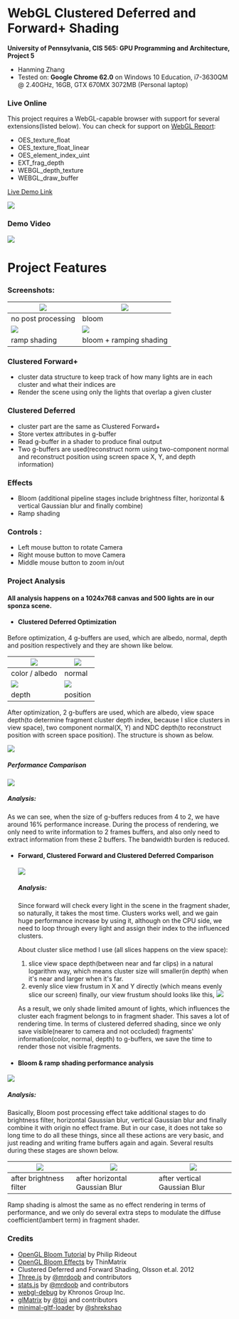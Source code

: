 WebGL Clustered Deferred and Forward+ Shading
======================

**University of Pennsylvania, CIS 565: GPU Programming and Architecture, Project 5**

* Hanming Zhang
* Tested on: **Google Chrome 62.0** on
  Windows 10 Education, i7-3630QM @ 2.40GHz, 16GB, GTX 670MX 3072MB (Personal laptop)

### Live Online

This project requires a WebGL-capable browser with support for several extensions(listed below). You can check for support on [WebGL Report](http://webglreport.com/):
- OES_texture_float
- OES_texture_float_linear
- OES_element_index_uint
- EXT_frag_depth
- WEBGL_depth_texture
- WEBGL_draw_buffer

[Live Demo Link](https://HanmingZhang.github.io/Project5-WebGL-Clustered-Deferred-Forward-Plus/)

[![](img/screenshot.jpg)](https://HanmingZhang.github.io/Project5-WebGL-Clustered-Deferred-Forward-Plus/)

### Demo Video

[![](img/videoCover.jpg)](https://www.youtube.com/watch?v=JL3-XckKPKk)


Project Features
================

### Screenshots:
![](img/screenshot.jpg) |  ![](img/screenshot_bloom.jpg)
------------ | -------------
no post processing | bloom
![](img/screenshot_rampShading.jpg) |  ![](img/screenshot_bloom+rampShading.jpg)
ramp shading | bloom + ramping shading


### Clustered Forward+
  - cluster data structure to keep track of how many lights are in each cluster and what their indices are
  - Render the scene using only the lights that overlap a given cluster

### Clustered Deferred
  - cluster part are the same as Clustered Forward+
  - Store vertex attributes in g-buffer
  - Read g-buffer in a shader to produce final output
  - Two g-buffers are used(reconstruct norm using two-component normal and reconstruct position using screen space X, Y, and depth information)

### Effects
- Bloom (additional pipeline stages include brightness filter, horizontal & vertical Gaussian blur and finally combine)
- Ramp shading

### Controls :
 - Left mouse button to rotate Camera
 - Right mouse button to move Camera
 - Middle mouse button to zoom in/out


### Project Analysis
#### All analysis happens on a 1024x768 canvas and 500 lights are in our sponza scene.

- #### Clustered Deferred Optimization

Before optimization, 4 g-buffers are used, which are albedo, normal, depth and position respectively and they are shown like below.

![](img/color_albedo.jpg) |  ![](img/normal.jpg)
------------ | -------------
color / albedo | normal
![](img/depth.jpg) |  ![](img/position.jpg)
depth | position

  After optimization, 2 g-buffers are used, which are albedo, view space depth(to determine fragment cluster depth index, because I slice clusters in view space), two component normal(X, Y) and NDC depth(to reconstruct position with screen space position). The structure is shown as below.

   ![](img/gbuffer.jpg)

   ##### Performance Comparison

   ![](img/gbuffer_chart.jpg)

   ##### Analysis:
   As we can see, when the size of g-buffers reduces from 4 to 2, we have around 16% performance increase. During the process of rendering, we only need to write information to 2 frames buffers, and also only need to extract information from these 2 buffers. The bandwidth burden is reduced.



- #### Forward, Clustered Forward and Clustered Deferred Comparison

  ![](img/comparsion_chart1.jpg)

  ##### Analysis:
  Since forward will check every light in the scene in the fragment shader, so naturally, it takes the most time. Clusters works well, and we gain huge performance increase by using it, although on the CPU side, we need to loop through every light and assign their index to the influenced clusters.

  About cluster slice method I use (all slices happens on the view space):
  1. slice view space depth(between near and far clips) in a natural logarithm way, which means cluster size will smaller(in depth) when it's near and larger when it's far.
  2. evenly slice view frustum in X and Y directly (which means evenly slice our screen)
  finally, our view frustum should looks like this,
  ![](img/viewfrustum.jpg)

  As a result, we only shade limited amount of lights, which influences the cluster each fragment belongs to in fragment shader. This saves a lot of rendering time.
  In terms of clustered deferred shading, since we only save visible(nearer to camera and not occluded) fragments' information(color, normal, depth) to g-buffers, we save the time to render those not visible fragments.



- #### Bloom & ramp shading performance analysis

 ![](img/comparsion_chart2.jpg)

  ##### Analysis:
  Basically, Bloom post processing effect take additional stages to do brightness filter, horizontal Gaussian blur, vertical Gaussian blur and finally combine it with origin no effect frame. But in our case, it does not take so long time to do all these things, since all these actions are very basic, and just reading and writing frame buffers again and again. Several results during these stages are shown below.

![](img/bloom_brightnessFilter.jpg) |  ![](img/bloom_brightnessFilter_horizontalBlur.jpg) | ![](img/bloom_brightnessFilter_horizontalBlur+verticalBlur.jpg)
------------ | ------------- | -------------
after brightness filter | after horizontal Gaussian Blur | after vertical Gaussian Blur  


  Ramp shading is almost the same as no effect rendering in terms of performance, and we only do several extra steps to modulate the diffuse coefficient(lambert term) in fragment shader.

### Credits

* [OpenGL Bloom Tutorial](http://prideout.net/archive/bloom/index.php) by Philip Rideout
* [OpenGL Bloom Effects](https://www.youtube.com/watch?v=LyoSSoYyfVU) by ThinMatrix
* Clustered Deferred and Forward Shading, Olsson et.al. 2012
* [Three.js](https://github.com/mrdoob/three.js) by [@mrdoob](https://github.com/mrdoob) and contributors
* [stats.js](https://github.com/mrdoob/stats.js) by [@mrdoob](https://github.com/mrdoob) and contributors
* [webgl-debug](https://github.com/KhronosGroup/WebGLDeveloperTools) by Khronos Group Inc.
* [glMatrix](https://github.com/toji/gl-matrix) by [@toji](https://github.com/toji) and contributors
* [minimal-gltf-loader](https://github.com/shrekshao/minimal-gltf-loader) by [@shrekshao](https://github.com/shrekshao)
